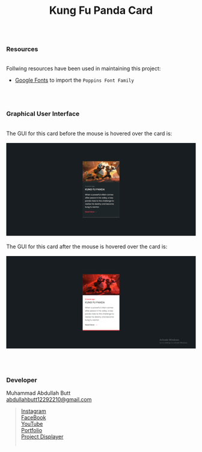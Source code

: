<h1 align="center">
  Kung Fu Panda Card
</h1>


<br><br>
<!-- ................................................................................................................................. -->


### Resources
<br>
Follwing resources have been used in maintaining this project:

- [Google Fonts]() to import the `Poppins Font Family`


<br><br>

<!-- ................................................................................................................................. -->






### Graphical User Interface
<br>
The GUI for this card before the mouse is hovered over the card is:
<br>
<br>

<img src="https://github.com/AbdullahButt2611/Cards_Designs/blob/main/Interactive%20HTML%20and%20CSS%20Card/assets/demo.png" />
<br>
<br>
The GUI for this card after the mouse is hovered over the card is:
<br>
<br>

<img src="https://github.com/AbdullahButt2611/Cards_Designs/blob/main/Interactive%20HTML%20and%20CSS%20Card/assets/demo_hover.png" />

<br><br>
<!-- ................................................................................................................................. -->





### Developer

Muhammad Abdullah Butt <br>
abdullahbutt12292210@gmail.com <br>
> [Instagram](https://www.instagram.com/abdullah.butt.22/)<br>
> [FaceBook](https://www.facebook.com/profile.php?id=100076291614529)<br>
> [YouTube](https://www.youtube.com/channel/UCnuOFQyMywg-KuoN-lmav1Q)<br>
> [Portfolio](https://rebrand.ly/MuhammadAbdullahButt_MABCORP)<br>
> [Project Displayer]( https://rebrand.ly/ProjectDisplayer_MABCORP)
<br><br>
<!-- ................................................................................................................................. -->






